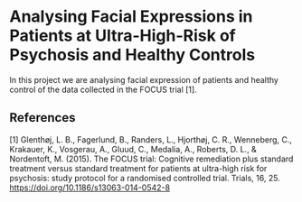 # Analysing Facial Expressions in Patients at Ultra-High-Risk of Psychosis and Healthy Controls

In this project we are analysing facial expression of patients and healthy control of the data collected in the FOCUS trial [1].


## References
[1] Glenthøj, L. B., Fagerlund, B., Randers, L., Hjorthøj, C. R., Wenneberg, C., Krakauer, K., Vosgerau, A., Gluud, C., Medalia, A., Roberts, D. L., & Nordentoft, M. (2015). The FOCUS trial: Cognitive remediation plus standard treatment versus standard treatment for patients at ultra-high risk for psychosis: study protocol for a randomised controlled trial. Trials, 16, 25. https://doi.org/10.1186/s13063-014-0542-8
